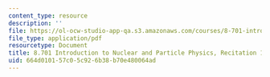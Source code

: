 ```yaml
---
content_type: resource
description: ''
file: https://ol-ocw-studio-app-qa.s3.amazonaws.com/courses/8-701-introduction-to-nuclear-and-particle-physics-fall-2020/664d010157c05c926b38b70e480064ad_MIT8_701f20_rec1_soln.pdf
file_type: application/pdf
resourcetype: Document
title: 8.701 Introduction to Nuclear and Particle Physics, Recitation 1 Solutions
uid: 664d0101-57c0-5c92-6b38-b70e480064ad
---
```

